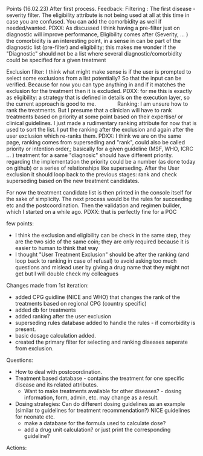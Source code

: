 Points (16.02.23) After first process.
Feedback:
Filtering : 
The first disease - severity filter. The eligibility attribute is not being used at all at this time in case you are confused. 
You can add the comorbidity as well if needed/wanted.
PDXX: As discussed I think having a pre-filter just on diagnostic will improve performance, Eligibility comes after (Severity, ...  )  the comorbidity is an interesting point, in a sense in can be part of the diagnostic list (pre-filter) and eligibility; this makes me wonder if the "Diagnostic" should not be a list where several diagnostic/comorbidity could be specified for a given treatment

Exclusion filter:
I think what might make sense is if the user is prompted to select some exclusions from a list potentially? So that the input can be verified. 
Because for now you can type anything in and if it matches the exclusion for the treatment then it is excluded. 
PDXX: for me this is exactly as eligibility: a strategy that is defined in details on the execution layer, so the current approach is good to me.
       
Ranking:
I am unsure how to rank the treatments. But I presume that a clinician will have to rank treatments based on priority at some point based on
their expertise/ or clinical guidelines. I  just made a rudimentary ranking attribute for now that is used to sort the list. 
I put the ranking after the exclusion and again after the user exclusion which re-ranks them.
PDXX: I think we are on the same page, ranking comes from superseding and "rank", could also be called priority or intention order,; basically for a given guideline (MSF, WHO, ICRC ... ) treatment for a same "diagnosic" should have different priority. regarding the implementation the priority could be a number (as done today on github) or a series of relationships like superseding. After the User exclusion it should loop back to the previous stages: rank and check superseding based on the new treatment candidates.

For now the treatment candidate list is then printed in the console itself for the sake of simplicity. 
The next process would be  the rules for succeeding etc and the postcoordination. Then the validation and regimen builder, which I started on a while ago.
PDXX: that is perfectly fine for a POC

few points:
-  I think the exclusion and eligibility can be check in the same step, they are the two side of the same coin; they are only required because it is easier to human to think that way
-  I thought "User Treatment Exclusion" should be after the ranking (and loop back to ranking in case of refusal) to avoid asking too much questions and mislead user by giving a drug name that they might not get but I will double check my colleagues


Changes made from 1st iteration:
- added CPG guidline (NICE and WHO) that changes the rank of the treatments based on regional CPG (country specific)
- added db for treatments
- added ranking after the user exclusion
- superseding rules database added to handle the rules - if comorbidity is present.
- basic dosage calculation added. 
- created the primary filter for selecting and ranking diseases seperate from exclusion. 

Questions:
- How to deal with postcoordination. 
- Treatment based database - contains the treatment for one specific disease and its related attributes. 
    - Want to make treatments available for other diseases? - dosing information, form, admin, etc. may change as a result. 
- Dosing strategies: Can do different dosing guidelines as an example (similar to guidelines for treatment recommendation?) NICE guidelines for neonate etc.
    - make a database for the formula used to calculate dose?
    - add a drug unit calculation?
     or just print the corresponding guideline?

Actions:
